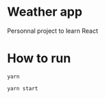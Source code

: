 # Weather app

Personnal project to learn React

# How to run
```shell
yarn
```
```shell
yarn start
```
